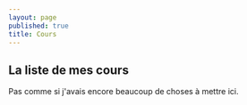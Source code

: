 ```yaml
---
layout: page
published: true
title: Cours
---
```


## La liste de mes cours

Pas comme si j'avais encore beaucoup de choses à mettre ici.